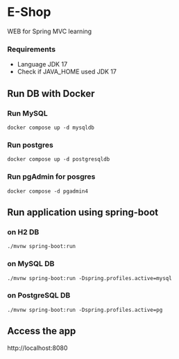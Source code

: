 # E-Shop
WEB for Spring MVC learning

### Requirements
* Language JDK 17
* Check if JAVA_HOME used JDK 17

## Run DB with Docker
### Run MySQL
```
docker compose up -d mysqldb
```

### Run postgres
```
docker compose up -d postgresqldb
```

### Run pgAdmin for posgres
```
docker compose -d pgadmin4
```

## Run application using spring-boot
### on H2 DB
```
./mvnw spring-boot:run
```

### on MySQL DB
```
./mvnw spring-boot:run -Dspring.profiles.active=mysql
```

### on PostgreSQL DB
```
./mvnw spring-boot:run -Dspring.profiles.active=pg
```

## Access the app
http://localhost:8080